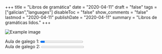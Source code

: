 +++
title = "Libros de gramática"
date = "2020-04-11"
draft = "false"
tags = ["galician","languages"]
disableToc = "false"
show_comments = "false"
lastmod = "2020-04-11"
publishDate = "2020-04-11"
summary = "Libros de gramáticas lidos."
+++

![Example image](/static/galician/AdG1.png)

<label for="Португалска граматика">Aula de galego 1:</label>
<progress id="english-progress" value="10" max="100"> 100% </progress>
 <br>
<label for="english-progress">Aula de galego 2:</label>
<progress id="english-progress" value="0" max="100"> 100% </progress><br>

